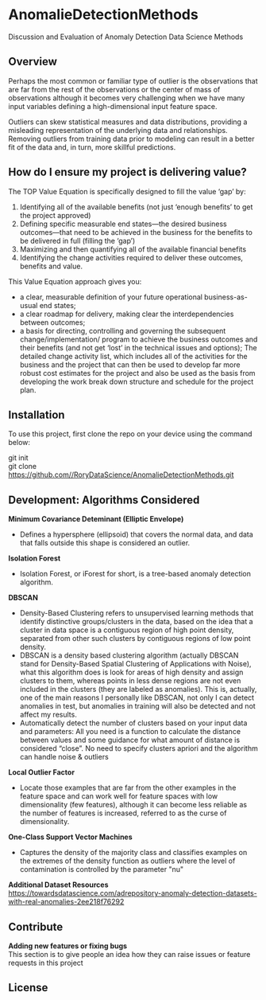 # AnomalieDetectionMethods
Discussion and Evaluation of Anomaly Detection Data Science Methods

## Overview
Perhaps the most common or familiar type of outlier is the observations that are far from the rest of the observations or the center of mass of observations although it becomes very challenging when we have many input variables defining a high-dimensional input feature space.

Outliers can skew statistical measures and data distributions, providing a misleading representation of the underlying data and relationships. Removing outliers from training data prior to modeling can result in a better fit of the data and, in turn, more skillful predictions.

## How do I ensure my project is delivering value?
The TOP Value Equation is specifically designed to fill the value ‘gap’ by:
1. Identifying all of the available benefits (not just ‘enough benefits’ to get the project approved)
2. Defining specific measurable end states—the desired business outcomes—that need to be achieved in the business for the benefits to be delivered in full (filling the ‘gap’)
3. Maximizing and then quantifying all of the available financial benefits
4. Identifying the change activities required to deliver these outcomes, benefits and value.

This Value Equation approach gives you:
- a clear, measurable definition of your future operational business-as-usual end states;
- a clear roadmap for delivery, making clear the interdependencies between outcomes;
- a basis for directing, controlling and governing the subsequent change/implementation/ program to achieve the business outcomes and their benefits (and not get ‘lost’ in the technical issues and options);
The detailed change activity list, which includes all of the activities for the business and the project that can then be used to develop far more robust cost estimates for the project and also be used as the basis from developing the work break down structure and schedule for the project plan.

## Installation
To use this project, first clone the repo on your device using the command below:

git init <br>
git clone https://github.com//RoryDataScience/AnomalieDetectionMethods.git

## Development: Algorithms Considered
**Minimum Covariance Deteminant (Elliptic Envelope)**
- Defines a hypersphere (ellipsoid) that covers the normal data, and data that falls outside this shape is considered an outlier. 

**Isolation Forest**
- Isolation Forest, or iForest for short, is a tree-based anomaly detection algorithm.

**DBSCAN**
- Density-Based Clustering refers to unsupervised learning methods that identify distinctive groups/clusters in the data, based on the idea that a cluster in data space is a contiguous region of high point density, separated from other such clusters by contiguous regions of low point density.
- DBSCAN is a density based clustering algorithm (actually DBSCAN stand for Density-Based Spatial Clustering of Applications with Noise), what this algorithm does is look for areas of high density and assign clusters to them, whereas points in less dense regions are not even included in the clusters (they are labeled as anomalies). This is, actually, one of the main reasons I personally like DBSCAN, not only I can detect anomalies in test, but anomalies in training will also be detected and not affect my results.
- Automatically detect the number of clusters based on your input data and parameters: All you need is a function to calculate the distance between values and some guidance for what amount of distance is considered “close”. No need to specify clusters apriori and the algorithm can handle noise & outliers

**Local Outlier Factor**
- Locate those examples that are far from the other examples in the feature space and can work well for feature spaces with low dimensionality (few features), although it can become less reliable as the number of features is increased, referred to as the curse of dimensionality.

**One-Class Support Vector Machines**
- Captures the density of the majority class and classifies examples on the extremes of the density function as outliers where the level of contamination is controlled by the parameter "nu"

**Additional Dataset Resources** <br>
https://towardsdatascience.com/adrepository-anomaly-detection-datasets-with-real-anomalies-2ee218f76292

## Contribute
**Adding new features or fixing bugs** <br>
This section is to give people an idea how they can raise issues or feature requests in this project

## License
